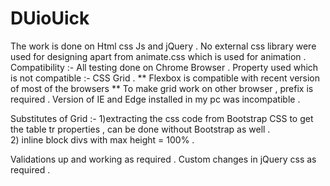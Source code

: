 # DUioUick
The work is done on Html css Js and jQuery . No external css library were used for designing apart from animate.css which is used for animation . 
Compatibility :- All testing done on Chrome Browser . 
Property used which is not compatible :- CSS Grid . 
** Flexbox is compatible with recent version of most of the browsers **
To make grid work on other browser , prefix is required . Version of IE and Edge installed in my pc was incompatible . 

Substitutes of Grid  :- 
1)extracting the css code from Bootstrap CSS to get the table tr properties , can be done without Bootstrap as well .   
2) inline block divs with max height = 100% . 



Validations up and working as required . 
Custom changes in jQuery css as required . 


